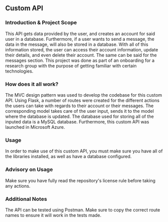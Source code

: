 ## Custom API

### Introduction & Project Scope
This API gets data provided by the user, and creates an account for said user in a database. Furthermore, if a user wants to send a message, the data in the message, will also be stored in a database. With all of this information stored, the user can access their account information, update their details, and even delete their account. The same can be said for the messages section. This project was done as part of an onboarding for a research group with the purpose of getting familiar with certain technologies.

### How does it all work?
The MVC design pattern was used to develop the codebase for this custom API. Using Flask, a number of routes were created for the different actions the users can take with regards to their account or their messages. The corresponding model takes care of the user input, sends it to the model where the database is updated. The database used for storing all of the inputed data is a MySQL database. Furthermore, this custom API was launched in Microsoft Azure. 

### Usage
In order to make use of this custom API, you must make sure you have all of the libraries installed, as well as have a database configured. 

### Advisory on Usage
Make sure you have fully read the repository's license rule before taking any actions.

### Additional Notes
The API can be tested using Postman. Make sure to copy the correct route names to ensure it will work in the tests made. 
